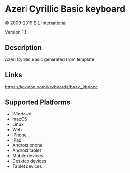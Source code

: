 Azeri Cyrillic Basic keyboard
==============

© 2009-2019 SIL International

Version 1.1

Description
-----------

Azeri Cyrillic Basic generated from template

Links
-----
https://keyman.com/keyboards/basic_kbdaze

Supported Platforms
-------------------
 * Windows
 * macOS
 * Linux
 * Web
 * iPhone
 * iPad
 * Android phone
 * Android tablet
 * Mobile devices
 * Desktop devices
 * Tablet devices

